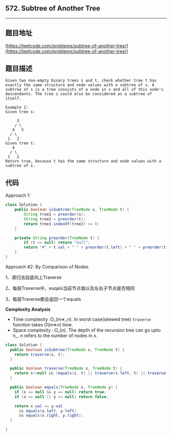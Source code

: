 ## 572. Subtree of Another Tree

----
## 题目地址

[https://leetcode.com/problems/subtree-of-another-tree/](https://leetcode.com/problems/subtree-of-another-tree/)

## 题目描述

```text
Given two non-empty binary trees s and t, check whether tree t has exactly the same structure and node values with a subtree of s. A subtree of s is a tree consists of a node in s and all of this node's descendants. The tree s could also be considered as a subtree of itself.

Example 1:
Given tree s:

     3
    / \
   4   5
  / \
 1   2
Given tree t:
   4 
  / \
 1   2
Return true, because t has the same structure and node values with a subtree of s.
```

## 代码

Approach 1:

```java
class Solution {
    public boolean isSubtree(TreeNode s, TreeNode t) {
        String tree1 = preorder(s);
        String tree2 = preorder(t);
        return tree1.indexOf(tree2) >= 0;
    }

    private String preorder(TreeNode t) {
        if (t == null) return "null";
        return "#" + t.val + " " + preorder(t.left) + " " + preorder(t.right);
    }
}
```

Approach \#2: By Comparison of Nodes

1、递归法自底向上Traverse

2、每层Traverse中，euqals当前节点值以及左右子节点是否相同

3、每层Traverse都会返回一个equals

**Complexity Analysis**

* Time complexity :O_\(_m_∗_n\). In worst case\(skewed tree\) `traverse` function takes _O_\(_m_∗_n_\) time.
* Space complexity : O_\(_n_\). The depth of the recursion tree can go upto n_. _n_ refers to the number of nodes in _s_.

```java
class Solution {
  public boolean isSubtree(TreeNode s, TreeNode t) {
    return traverse(s, t);
  }

  public boolean traverse(TreeNode s, TreeNode t) {
    return s!=null && (equals(s, t) || traverse(s.left, t) || traverse(s.right, t));
  }

  public boolean equals(TreeNode x, TreeNode y) {
    if (x == null && y == null) return true;
    if (x == null || y == null) return false;

    return x.val == y.val 
      && equals(x.left, y.left) 
      && equals(x.right, y.right);
  }

}
```


